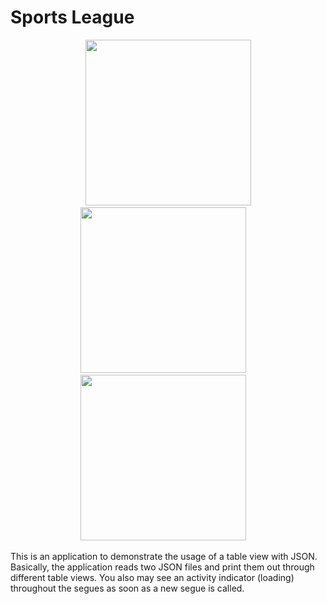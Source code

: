 # Sports League

<p align="center">
&nbsp;&nbsp;&nbsp;
<img src="https://raw.githubusercontent.com/brunosdecampos/Swift-Sports-League/master/Sports%20League/preview1.jpg" width="265" />
&nbsp;&nbsp;&nbsp;
<img src="https://raw.githubusercontent.com/brunosdecampos/Swift-Sports-League/master/Sports%20League/preview2.jpg" width="265" />
&nbsp;&nbsp;&nbsp;
<img src="https://raw.githubusercontent.com/brunosdecampos/Swift-Sports-League/master/Sports%20League/preview3.jpg" width="265" />
&nbsp;&nbsp;&nbsp;
</p>

This is an application to demonstrate the usage of a table view with JSON. Basically, the application reads two JSON files and print them out through different table views. You also may see an activity indicator (loading) throughout the segues as soon as a new segue is called.
